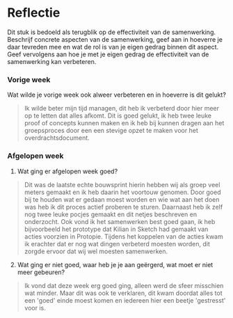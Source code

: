 Reflectie
==========

Dit stuk is bedoeld als terugblik op de effectiviteit van de samenwerking.
Beschrijf concrete aspecten van de samenwerking, geef aan in hoeverre je daar tevreden mee en wat de rol is
 van je eigen gedrag binnen dit aspect. Geef vervolgens aan hoe je met je eigen gedrag de effectiviteit van 
 de samenwerking kan verbeteren.


### Vorige week
Wat wilde je vorige week ook alweer verbeteren en in hoeverre is dit gelukt? 
> Ik wilde beter mijn tijd managen, dit heb ik verbeterd door hier meer op te letten dat alles afkomt. 
Dit is goed gelukt, ik heb twee leuke proof of concepts kunnen maken en ik heb bij kunnen dragen aan het groepsproces door een een stevige opzet te maken voor het overdrachtsdocument.

### Afgelopen week


1. Wat ging er afgelopen week goed?
> Dit was de laatste echte bouwsprint hierin hebben wij als groep veel meters gemaakt en ik heb daarin het voortouw genomen. 
Door goed bij te houden wat er gedaan moest worden en wie wat aan het doen was heb ik dit proces actief proberen te sturen. 
Daarnaast heb ik zelf nog twee leuke pocjes gemaakt en dit netjes beschreven en onderzocht. 
Ook vond ik het samenwerken best goed gaan, ik heb bijvoorbeeld het prototype dat Kilian in Sketch had gemaakt van acties voorzien in Protopie. 
Tijdens het koppelen van de acties kwam ik erachter dat er nog wat dingen verbeterd moesten worden, dit zorgde ervoor dat wij wel moesten samenwerken. 

2. Wat ging er niet goed, waar heb je je aan geërgerd, wat moet er niet meer gebeuren?
> Ik vond dat deze week erg goed ging, alleen werd de sfeer misschien wat minder. 
Maar dit was ook te verklaren, dit kwam doordat alles tot een 'goed' einde moest komen en iedereen hier een beetje 'gestresst' voor is. 

